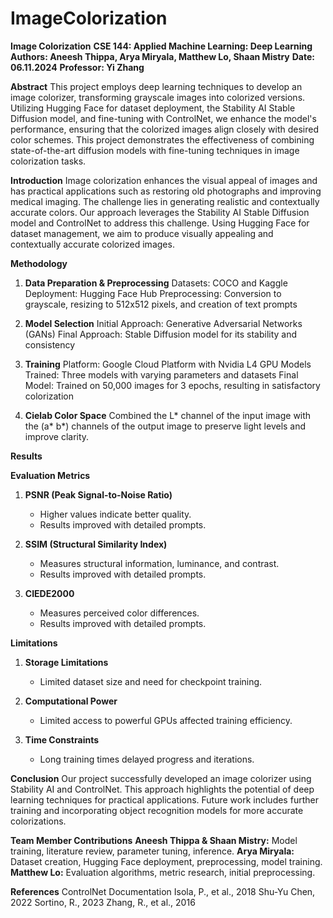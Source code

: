 # ImageColorization

**Image Colorization**
**CSE 144: Applied Machine Learning: Deep Learning**
**Authors: Aneesh Thippa, Arya Miryala, Matthew Lo, Shaan Mistry**
**Date: 06.11.2024**
**Professor: Yi Zhang**

**Abstract**
    This project employs deep learning techniques to develop an image colorizer, transforming grayscale images into colorized versions. Utilizing Hugging Face for dataset deployment, the Stability AI Stable Diffusion model, and fine-tuning with ControlNet, we enhance the model's performance, ensuring that the colorized images align closely with desired color schemes. This project demonstrates the effectiveness of combining state-of-the-art diffusion models with fine-tuning techniques in image colorization tasks.

**Introduction**
    Image colorization enhances the visual appeal of images and has practical applications such as restoring old photographs and improving medical imaging. The challenge lies in generating realistic and contextually accurate colors. Our approach leverages the Stability AI Stable Diffusion model and ControlNet to address this challenge. Using Hugging Face for dataset management, we aim to produce visually appealing and contextually accurate colorized images.

**Methodology**
1. **Data Preparation & Preprocessing**
    Datasets: COCO and Kaggle
    Deployment: Hugging Face Hub
    Preprocessing: Conversion to grayscale, resizing to 512x512 pixels, and creation of text prompts

2. **Model Selection**
    Initial Approach: Generative Adversarial Networks (GANs)
    Final Approach: Stable Diffusion model for its stability and consistency

3. **Training**
    Platform: Google Cloud Platform with Nvidia L4 GPU
    Models Trained: Three models with varying parameters and datasets
    Final Model: Trained on 50,000 images for 3 epochs, resulting in satisfactory colorization

4. **Cielab Color Space**
    Combined the L* channel of the input image with the (a* b*) channels of the output image to preserve light levels and improve clarity.

**Results**

**Evaluation Metrics**

1. **PSNR (Peak Signal-to-Noise Ratio)**
    - Higher values indicate better quality.
    - Results improved with detailed prompts.

2. **SSIM (Structural Similarity Index)**
    - Measures structural information, luminance, and contrast.
    - Results improved with detailed prompts.

3. **CIEDE2000**
    - Measures perceived color differences.
    - Results improved with detailed prompts.

**Limitations**

1. **Storage Limitations**
    - Limited dataset size and need for checkpoint training.

2. **Computational Power**
    - Limited access to powerful GPUs affected training efficiency.

3. **Time Constraints**
    - Long training times delayed progress and iterations.

**Conclusion**
    Our project successfully developed an image colorizer using Stability AI and ControlNet. This approach highlights the potential of deep learning techniques for practical applications. Future work includes further training and incorporating object recognition models for more accurate colorizations.

**Team Member Contributions**
    **Aneesh Thippa & Shaan Mistry:** Model training, literature review, parameter tuning, inference.
    **Arya Miryala:** Dataset creation, Hugging Face deployment, preprocessing, model training.
    **Matthew Lo:** Evaluation algorithms, metric research, initial preprocessing.

**References**
ControlNet Documentation
Isola, P., et al., 2018
Shu-Yu Chen, 2022
Sortino, R., 2023
Zhang, R., et al., 2016


